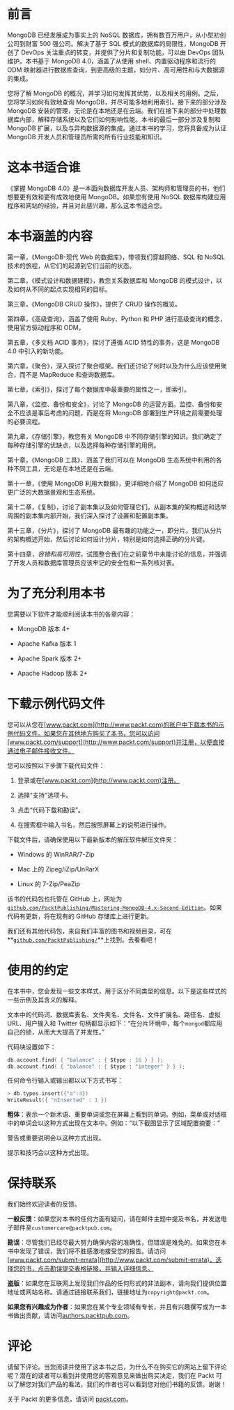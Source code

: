 # 前言

MongoDB 已经发展成为事实上的 NoSQL 数据库，拥有数百万用户，从小型初创公司到财富 500 强公司。解决了基于 SQL 模式的数据库的局限性，MongoDB 开创了 DevOps 关注重点的转变，并提供了分片和复制功能，可以由 DevOps 团队维护。本书基于 MongoDB 4.0，涵盖了从使用 shell、内置驱动程序和流行的 ODM 映射器进行数据库查询，到更高级的主题，如分片、高可用性和与大数据源的集成。

您将了解 MongoDB 的概况，并学习如何发挥其优势，以及相关的用例。之后，您将学习如何有效地查询 MongoDB，并尽可能多地利用索引。接下来的部分涉及 MongoDB 安装的管理，无论是在本地还是在云端。我们在接下来的部分中处理数据库内部，解释存储系统以及它们如何影响性能。本书的最后一部分涉及复制和 MongoDB 扩展，以及与异构数据源的集成。通过本书的学习，您将具备成为认证 MongoDB 开发人员和管理员所需的所有行业技能和知识。

# 这本书适合谁

《掌握 MongoDB 4.0》是一本面向数据库开发人员、架构师和管理员的书，他们想要更有效和更有成效地使用 MongoDB。如果您有使用 NoSQL 数据库构建应用程序和网站的经验，并且对此感兴趣，那么这本书适合您。

# 本书涵盖的内容

第一章，《MongoDB-现代 Web 的数据库》，带领我们穿越网络、SQL 和 NoSQL 技术的旅程，从它们的起源到它们当前的状态。

第二章，《模式设计和数据建模》，教您关系数据库和 MongoDB 的模式设计，以及如何从不同的起点实现相同的目标。

第三章，《MongoDB CRUD 操作》，提供了 CRUD 操作的概览。

第四章，《高级查询》，涵盖了使用 Ruby、Python 和 PHP 进行高级查询的概念，使用官方驱动程序和 ODM。

第五章，《多文档 ACID 事务》，探讨了遵循 ACID 特性的事务，这是 MongoDB 4.0 中引入的新功能。

第六章，《聚合》，深入探讨了聚合框架。我们还讨论了何时以及为什么应该使用聚合，而不是 MapReduce 和查询数据库。

第七章，《索引》，探讨了每个数据库中最重要的属性之一，即索引。

第八章，《监控、备份和安全》，讨论了 MongoDB 的运营方面。监控、备份和安全不应该是事后考虑的问题，而是在将 MongoDB 部署到生产环境之前需要处理的必要流程。

第九章，《存储引擎》，教您有关 MongoDB 中不同存储引擎的知识。我们确定了每种存储引擎的优缺点，以及选择每种存储引擎的用例。

第十章，《MongoDB 工具》，涵盖了我们可以在 MongoDB 生态系统中利用的各种不同工具，无论是在本地还是在云端。

第十一章，《使用 MongoDB 利用大数据》，更详细地介绍了 MongoDB 如何适应更广泛的大数据景观和生态系统。

第十二章，《复制》，讨论了副本集以及如何管理它们。从副本集的架构概述和选举周围的副本集内部开始，我们深入探讨了设置和配置副本集。

第十三章，《分片》，探讨了 MongoDB 最有趣的功能之一，即分片。我们从分片的架构概述开始，然后讨论如何设计分片，特别是如何选择正确的分片键。

第十四章，*容错和高可用性*，试图整合我们在之前章节中未能讨论的信息，并强调了开发人员和数据库管理员应该牢记的安全性和一系列核对表。

# 为了充分利用本书

您需要以下软件才能顺利阅读本书的各章内容：

+   MongoDB 版本 4+

+   Apache Kafka 版本 1

+   Apache Spark 版本 2+

+   Apache Hadoop 版本 2+

# 下载示例代码文件

您可以从您在[www.packt.com](http://www.packt.com)的账户中下载本书的示例代码文件。如果您在其他地方购买了本书，您可以访问[www.packt.com/support](http://www.packt.com/support)并注册，以便直接通过电子邮件接收文件。

您可以按照以下步骤下载代码文件：

1.  登录或在[www.packt.com](http://www.packt.com)注册。

1.  选择“支持”选项卡。

1.  点击“代码下载和勘误”。

1.  在搜索框中输入书名，然后按照屏幕上的说明进行操作。

下载文件后，请确保使用以下最新版本的解压软件解压文件夹：

+   Windows 的 WinRAR/7-Zip

+   Mac 上的 Zipeg/iZip/UnRarX

+   Linux 的 7-Zip/PeaZip

该书的代码包也托管在 GitHub 上，网址为[`github.com/PacktPublishing/Mastering-MongoDB-4.x-Second-Edition`](https://github.com/PacktPublishing/Mastering-MongoDB-4.x-Second-Edition)。如果代码有更新，将在现有的 GitHub 存储库上进行更新。

我们还有其他代码包，来自我们丰富的图书和视频目录，可在**[`github.com/PacktPublishing/`](https://github.com/PacktPublishing/)**上找到。去看看吧！

# 使用的约定

在本书中，您会发现一些文本样式，用于区分不同类型的信息。以下是这些样式的一些示例及其含义的解释。

文本中的代码词、数据库表名、文件夹名、文件名、文件扩展名、路径名、虚拟 URL、用户输入和 Twitter 句柄都显示如下：“在分片环境中，每个`mongod`都应用自己的锁，从而大大提高了并发性。”

代码块设置如下：

```go
db.account.find( { "balance" : { $type : 16 } } );
db.account.find( { "balance" : { $type : "integer" } } );
```

任何命令行输入或输出都以以下方式书写：

```go
> db.types.insert({"a":4})
WriteResult({ "nInserted" : 1 })
```

**粗体**：表示一个新术语、重要单词或您在屏幕上看到的单词。例如，菜单或对话框中的单词会以这种方式出现在文本中。例如：“以下截图显示了区域配置摘要：”

警告或重要说明会以这种方式出现。

提示和技巧会以这种方式出现。

# 保持联系

我们始终欢迎读者的反馈。

**一般反馈**：如果您对本书的任何方面有疑问，请在邮件主题中提及书名，并发送电子邮件至`customercare@packtpub.com`。

**勘误**：尽管我们已经尽最大努力确保内容的准确性，但错误是难免的。如果您在本书中发现了错误，我们将不胜感激地接受您的报告。请访问[www.packt.com/submit-errata](http://www.packt.com/submit-errata)，选择您的书，点击勘误提交表格链接，并输入详细信息。

**盗版**：如果您在互联网上发现我们作品的任何形式的非法副本，请向我们提供位置地址或网站名称。请通过链接联系我们，链接地址为`copyright@packt.com`。

**如果您有兴趣成为作者**：如果您在某个专业领域有专长，并且有兴趣撰写或为一本书做出贡献，请访问[authors.packtpub.com](http://authors.packtpub.com/)。

# 评论

请留下评论。当您阅读并使用了这本书之后，为什么不在购买它的网站上留下评论呢？潜在的读者可以看到并使用您的客观意见来做出购买决定，我们在 Packt 可以了解您对我们产品的看法，我们的作者也可以看到您对他们书籍的反馈。谢谢！

关于 Packt 的更多信息，请访问 [packt.com](http://www.packt.com/)。
